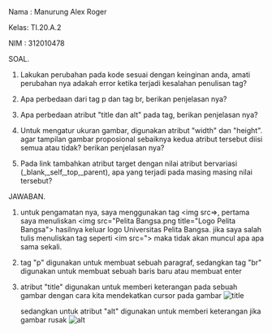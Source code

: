 Nama : Manurung Alex Roger

Kelas: TI.20.A.2

NIM  : 312010478

SOAL.
 
 1. Lakukan perubahan pada kode sesuai dengan keinginan anda, amati perubahan nya  adakah error ketika terjadi kesalahan penulisan tag?

 2. Apa perbedaan dari tag p dan tag br, berikan penjelasan nya?
 
 3. Apa perbedaan atribut "title dan alt" pada tag, berikan penjelasan nya?

 4. Untuk mengatur ukuran gambar, digunakan atribut "width" dan "height". agar tampilan gambar proposional sebaiknya kedua atribut tersebut diisi semua atau tidak? berikan penjelasan nya?

 5. Pada link tambahkan atribut target dengan nilai atribut bervariasi (_blank,_self,_top,_parent), apa yang terjadi pada masing masing nilai tersebut?


JAWABAN.

 1. untuk pengamatan nya, saya menggunakan tag <img src=>, pertama saya menuliskan <img src="Pelita Bangsa.png title="Logo Pelita Bangsa"> hasilnya keluar logo Universitas Pelita Bangsa. jika saya salah tulis menuliskan tag seperti <im src="> maka tidak akan muncul apa apa sama sekali.

 2. tag "p" digunakan untuk membuat sebuah paragraf, sedangkan tag "br" digunakan untuk membuat sebuah baris baru atau membuat enter

 3. atribut "title" digunakan untuk memberi keterangan pada sebuah gambar dengan cara kita mendekatkan cursor pada gambar
![title](https://user-images.githubusercontent.com/101391579/157886758-68f38e0b-7c1b-4fb5-8edd-b65bf5db52d3.png)

    sedangkan untuk atribut "alt" digunakan untuk memberi keterangan jika gambar rusak
    ![alt](https://user-images.githubusercontent.com/101391579/157887386-18ca0bb7-dc84-48cd-9e5a-8cc69c401962.png)

